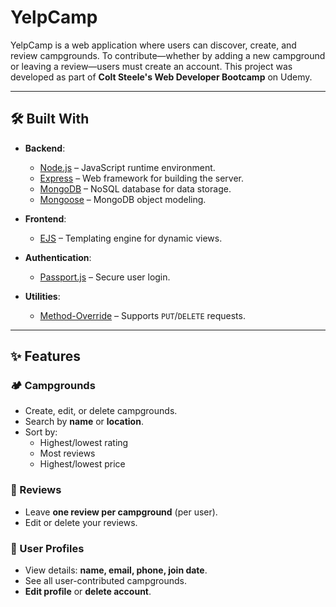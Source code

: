 # YelpCamp   

YelpCamp is a web application where users can discover, create, and review campgrounds. To contribute—whether by adding a new campground or leaving a review—users must create an account. This project was developed as part of **Colt Steele's Web Developer Bootcamp** on Udemy.  

---

## 🛠️ Built With  

- **Backend**:  
  - [Node.js](https://nodejs.org/) – JavaScript runtime environment.  
  - [Express](https://expressjs.com/) – Web framework for building the server.  
  - [MongoDB](https://www.mongodb.com/) – NoSQL database for data storage.  
  - [Mongoose](https://mongoosejs.com/) – MongoDB object modeling.  

- **Frontend**:  
  - [EJS](https://ejs.co/) – Templating engine for dynamic views.  
 
- **Authentication**:  
  - [Passport.js](http://www.passportjs.org/) – Secure user login.  

- **Utilities**:  
  - [Method-Override](https://github.com/expressjs/method-override) – Supports `PUT`/`DELETE` requests.  

---

## ✨ Features  

### 🏕️ Campgrounds  
- Create, edit, or delete campgrounds.  
- Search by **name** or **location**.  
- Sort by:  
  - Highest/lowest rating  
  - Most reviews  
  - Highest/lowest price  

### 📝 Reviews  
- Leave **one review per campground** (per user).  
- Edit or delete your reviews.  

### 👤 User Profiles  
- View details: **name, email, phone, join date**.  
- See all user-contributed campgrounds.  
- **Edit profile** or **delete account**. 
